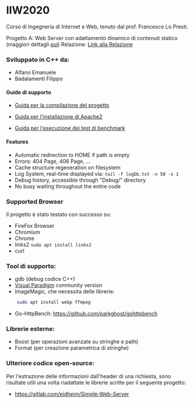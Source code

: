 # IIW2020
Corso di Ingegneria di Internet e Web, tenuto dal prof. Francesco Lo Presti. 

Progetto A: Web Server con adattamento dinamico di contenuti statico (maggiori dettagli [qui](https://github.com/Alfystar/IIW2020/blob/master/WebServer_Project.pdf))
Relazione: [Link alla Relazione](3_Relazione/Relazione_final.pdf)

### Sviluppato in C++ da:
- Alfano Emanuele
- Badalamenti Filippo

#### Guide di supporto

- [Guida per la compilazione del progetto](https://github.com/Alfystar/IIW2020/blob/master/ProjectCompiling.md)

- [Guida per l'installazione di Apache2](https://github.com/Alfystar/IIW2020/blob/master/Install_Apache2.md) 

- [Guida per l'esecuzione dei test di benchmark](https://github.com/Alfystar/IIW2020/blob/master/4_Bench/Execute_Test.md)

#### Features
- Automatic redirection to HOME if path is empty
- Errors: 404 Page, 406 Page, ...
- Cache structure regeneration on filesystem
- Log System, real-time displayed via: `tail -f logDb.txt -n 50 -s 1`
- Debug history, accessible through "Debug/" directory
- No busy waiting throughout the entire code

### Supported Browser
Il progetto è stato testato con successo su:
- FireFox Browser
- Chromium
- Chrome
- links2 ` sudo apt install links2 `
- curl


### Tool di supporto:
- gdb (debug codice C++)
- [Visual Paradigm](https://www.visual-paradigm.com/download/community.jsp) community version
- ImageMagic, che necessita delle librerie:
```bash
	sudo apt install webp ffmpeg    
```
- Go-HttpBench: https://github.com/parkghost/gohttpbench

### Librerie esterne:
- Boost (per operazioni avanzate su stringhe e path)
- Format (per creazione parametrica di stringhe)


### Ulteriore codice open-source:
Per l'estrazione delle informazioni dall'header di una richiesta, sono risultate utili una volta riadattate le librerie scritte per il seguente progetto:
- https://gitlab.com/eidheim/Simple-Web-Server
